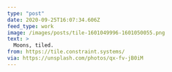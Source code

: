 ```yaml
---
type: "post"
date: 2020-09-25T16:07:34.606Z
feed_type: work
image: /images/posts/tile-1601049996-1601050055.png
text: >
  Moons, tiled.
from: https://tile.constraint.systems/
via: https://unsplash.com/photos/qx-fv-jB0iM 
---
```

